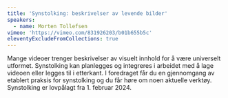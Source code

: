 ```yaml
---
title: 'Synstolking: beskrivelser av levende bilder'
speakers:
  - name: Morten Tollefsen
vimeo: 'https://vimeo.com/831926203/b01b655b5c'
eleventyExcludeFromCollections: true
---
```


Mange videoer trenger beskrivelser av visuelt innhold for å være universelt utformet. Synstolking kan planlegges og integreres i arbeidet med å lage videoen eller legges til i etterkant. I foredraget får du en gjennomgang av etablert praksis for synstolking og du får høre om noen aktuelle verktøy. Synstolking er lovpålagt fra 1. februar 2024.